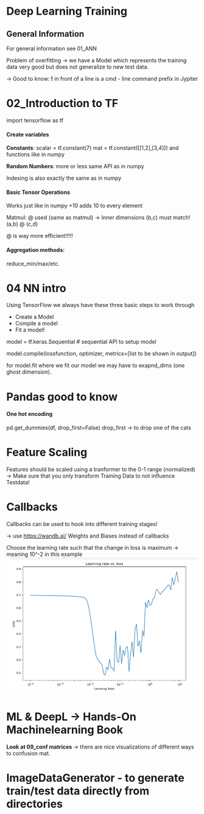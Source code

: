 # Deep Learning Training

## General Information
For general information see 01_ANN

Problem of overfitting -> we have a Model which represents the training data very good but does not generalize to new test data. 

-> Good to know: **!** in front of a line is a cmd - line command prefix in Jypiter

# 02_Introduction to TF
import tensorflow as tf

#### Create variables
**Constants**: 
scalar = tf.constant(7)
mat = tf.constant([[1,2],[3,4]])
and functions like in numpy

**Random Numbers**: more or less same API as in numpy

Indexing is also exactly the same as in numpy

#### Basic Tensor Operations
Works just like in numpy 
+10 adds 10 to every element 

Matmul: @ used (same as matmul) -> Inner dimensions (b,c) must match!
(a,b) @ (c,d)

@ is way more efficient!!!!!

#### Aggregation methods: 
reduce_min/max/etc.



# 04 NN intro
Using TensorFlow we always have these three basic steps to work through
- Create a Model
- Compile a model
- Fit a model!

model = tf.keras.Sequential # sequential API to setup model

model.compile(lossfunction, optimizer, metrics=[list to be shown in output])

for model.fit where we fit our model we may have to exapnd_dims (one ghost dimension).

# Pandas good to know
#### One hot encoding
pd.get_dummies(df, drop_first=False)
drop_first -> to drop one of the cats

# Feature Scaling
Features should be scaled using a tranformer to the 0-1 range (normalized)
-> Make sure that you only transform Training Data to not influence Testdata!

# Callbacks
Callbacks can be used to hook into different training stages!

-> use https://wandb.ai/ Weights and Biases instead of callbacks

Choose the learning rate such that the change in loss is maximum -> meaning 10^-2 in this example
![alt text](image.png)

# ML & DeepL -> Hands-On Machinelearning Book

**Look at 09_conf matrices** -> there are nice visualizations of different ways to confusion mat. 

# ImageDataGenerator - to generate train/test data directly from directories